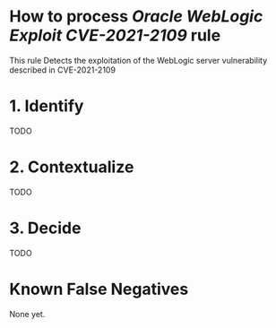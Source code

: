 # How to process *Oracle WebLogic Exploit CVE-2021-2109* rule
This rule Detects the exploitation of the WebLogic server vulnerability described in CVE-2021-2109

# 1. Identify
TODO

# 2. Contextualize
TODO

# 3. Decide
TODO

# Known False Negatives
None yet.
